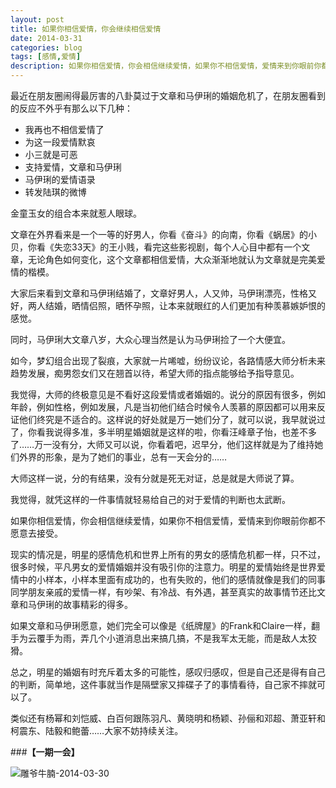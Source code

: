 ```yaml
---
layout: post
title: 如果你相信爱情，你会继续相信爱情
date: 2014-03-31
categories: blog
tags: [感情,爱情]
description: 如果你相信爱情，你会相信继续爱情，如果你不相信爱情，爱情来到你眼前你都不愿意去接受。
---
```



最近在朋友圈闹得最厉害的八卦莫过于文章和马伊琍的婚姻危机了，在朋友圈看到的反应不外乎有那么以下几种：

- 我再也不相信爱情了
- 为这一段爱情默哀
- 小三就是可恶
- 支持爱情，文章和马伊琍
- 马伊琍的爱情语录
- 转发陆琪的微博

金童玉女的组合本来就惹人眼球。

文章在外界看来是一个一等的好男人，你看《奋斗》的向南，你看《蜗居》的小贝，你看《失恋33天》的王小贱，看完这些影视剧，每个人心目中都有一个文章，无论角色如何变化，这个文章都相信爱情，大众渐渐地就认为文章就是完美爱情的楷模。

大家后来看到文章和马伊琍结婚了，文章好男人，人又帅，马伊琍漂亮，性格又好，两人结婚，晒情侣照，晒怀孕照，让本来就眼红的人们更加有种羡慕嫉妒恨的感觉。

同时，马伊琍大文章八岁，大众心理当然是认为马伊琍捡了一个大便宜。

如今，梦幻组合出现了裂痕，大家就一片唏嘘，纷纷议论，各路情感大师分析未来趋势发展，痴男怨女们又在翘首以待，希望大师的指点能够给予指导意见。

我觉得，大师的终极意见是不看好这段爱情或者婚姻的。说分的原因有很多，例如年龄，例如性格，例如发展，凡是当初他们结合时候令人羡慕的原因都可以用来反证他们终究是不适合的。这样说的好处就是万一她们分了，就可以说，我早就说过了，你看我说得多准，多半明星婚姻就是这样的啦，你看汪峰章子怡，也差不多了……万一没有分，大师又可以说，你看着吧，迟早分，他们这样就是为了维持她们外界的形象，是为了她们的事业，总有一天会分的……

大师这样一说，分的有结果，没有分就是死无对证，总是就是大师说了算。

我觉得，就凭这样的一件事情就轻易给自己的对于爱情的判断也太武断。

如果你相信爱情，你会相信继续爱情，如果你不相信爱情，爱情来到你眼前你都不愿意去接受。

现实的情况是，明星的感情危机和世界上所有的男女的感情危机都一样，只不过，很多时候，平凡男女的爱情婚姻并没有吸引你的注意力。明星的爱情始终是世界爱情中的小样本，小样本里面有成功的，也有失败的，他们的感情就像是我们的同事同学朋友亲戚的爱情一样，有吵架、有冷战、有外遇，甚至真实的故事情节还比文章和马伊琍的故事精彩的得多。

如果文章和马伊琍愿意，她们完全可以像是《纸牌屋》的Frank和Claire一样，翻手为云覆手为雨，弄几个小道消息出来搞几搞，不是我军太无能，而是敌人太狡猾。

总之，明星的婚姻有时充斥着太多的可能性，感叹归感叹，但是自己还是得有自己的判断，简单地，这件事就当作是隔壁家又摔碟子了的事情看待，自己家不摔就可以了。

类似还有杨幂和刘恺威、白百何跟陈羽凡、黄晓明和杨颖、孙俪和邓超、萧亚轩和柯震东、陆毅和鲍蕾……大家不妨持续关注。

###**【一期一会】**


![雕爷牛腩-2014-03-30](http://openmindclub.qiniudn.com/omt/diaoye-2014-03-30.jpg)
